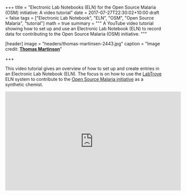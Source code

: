 +++
title = "Electronic Lab Notebooks (ELN) for the Open Source Malaria (OSM) initiative: A video tutorial"
date = 2017-07-27T22:30:02+10:00
draft = false
tags = ["Electronic Lab Notebook", "ELN", "OSM", "Open Source Malaria", "tutorial"]
math = true
summary = """
A YouTube video tutorial showing how to set up and use an Electronic Lab Notebook (ELN) to record data for contributing to the Open Source Malaria (OSM) initiative.
"""

[header]
image = "headers/thomas-martinsen-2443.jpg"
caption = "Image credit: [**Thomas Martinson**](https://unsplash.com/@faceline?utm_medium=referral&utm_campaign=photographer-credit&utm_content=creditBadge)"

+++

This video tutorial gives an overview of how to set up and create entries in an Electronic Lab Notebook (ELN). The focus is on how to use the [LabTrove](http://www.labtrove.org/) ELN system to contribute to the [Open Source Malaria initiative](http://opensourcemalaria.org/) as a synthetic chemist.

<iframe width="560" height="315" src="https://www.youtube.com/embed/X_tREXdHRE4" frameborder="0" allowfullscreen></iframe>
